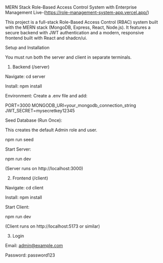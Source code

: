 MERN Stack Role-Based Access Control System with Enterprise Management Live-(https://role-management-system-app.vercel.app/)

This project is a full-stack Role-Based Access Control (RBAC) system built with the MERN stack (MongoDB, Express, React, Node.js). It features a secure backend with JWT authentication and a modern, responsive frontend built with React and shadcn/ui.

Setup and Installation

You must run both the server and client in separate terminals.

1. Backend (/server)

Navigate: cd server

Install: npm install

Environment: Create a .env file and add:

PORT=3000
MONGODB_URI=your_mongodb_connection_string
JWT_SECRET=mysecretkey12345


Seed Database (Run Once):

This creates the default Admin role and user.

npm run seed


Start Server:

npm run dev


(Server runs on http://localhost:3000)

2. Frontend (/client)

Navigate: cd client

Install: npm install

Start Client:

npm run dev


(Client runs on http://localhost:5173 or similar)

3. Login

Email: admin@example.com

Password: password123
